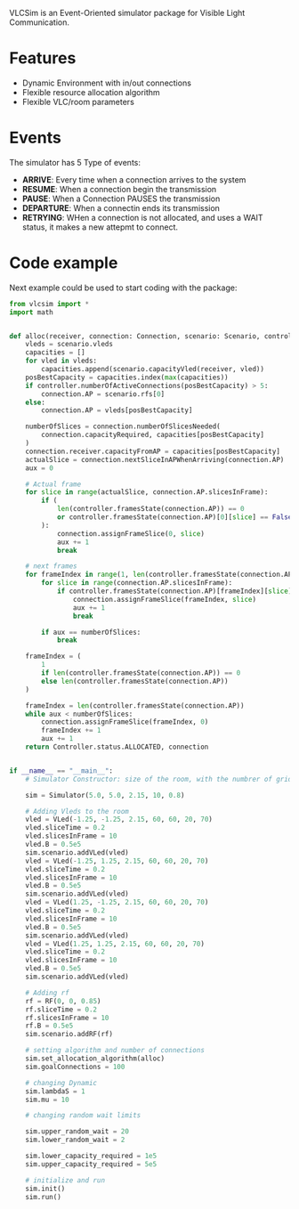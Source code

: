 VLCSim is an Event-Oriented simulator package for Visible Light Communication.

# Features

- Dynamic Environment with in/out connections 
- Flexible resource allocation algorithm 
- Flexible VLC/room parameters

# Events

The simulator has 5 Type of events:

* **ARRIVE**: Every time when a connection arrives to the system
* **RESUME**: When a connection begin the transmission
* **PAUSE**: When a Connection PAUSES the transmission
* **DEPARTURE**: When a connectin ends its transmission
* **RETRYING**: WHen a connection is not allocated, and uses a WAIT status, it makes a new attepmt to connect.

# Code example

Next example could be used to start coding with the package:

```python
from vlcsim import *
import math


def alloc(receiver, connection: Connection, scenario: Scenario, controller: Controller):
    vleds = scenario.vleds
    capacities = []
    for vled in vleds:
        capacities.append(scenario.capacityVled(receiver, vled))
    posBestCapacity = capacities.index(max(capacities))
    if controller.numberOfActiveConnections(posBestCapacity) > 5:
        connection.AP = scenario.rfs[0]
    else:
        connection.AP = vleds[posBestCapacity]

    numberOfSlices = connection.numberOfSlicesNeeded(
        connection.capacityRequired, capacities[posBestCapacity]
    )
    connection.receiver.capacityFromAP = capacities[posBestCapacity]
    actualSlice = connection.nextSliceInAPWhenArriving(connection.AP)
    aux = 0

    # Actual frame
    for slice in range(actualSlice, connection.AP.slicesInFrame):
        if (
            len(controller.framesState(connection.AP)) == 0
            or controller.framesState(connection.AP)[0][slice] == False
        ):
            connection.assignFrameSlice(0, slice)
            aux += 1
            break

    # next frames
    for frameIndex in range(1, len(controller.framesState(connection.AP))):
        for slice in range(connection.AP.slicesInFrame):
            if controller.framesState(connection.AP)[frameIndex][slice] == False:
                connection.assignFrameSlice(frameIndex, slice)
                aux += 1
                break

        if aux == numberOfSlices:
            break

    frameIndex = (
        1
        if len(controller.framesState(connection.AP)) == 0
        else len(controller.framesState(connection.AP))
    )

    frameIndex = len(controller.framesState(connection.AP))
    while aux < numberOfSlices:
        connection.assignFrameSlice(frameIndex, 0)
        frameIndex += 1
        aux += 1
    return Controller.status.ALLOCATED, connection


if __name__ == "__main__":
    # Simulator Constructor: size of the room, with the numbrer of grids and the rho parameter

    sim = Simulator(5.0, 5.0, 2.15, 10, 0.8)

    # Adding Vleds to the room
    vled = VLed(-1.25, -1.25, 2.15, 60, 60, 20, 70)
    vled.sliceTime = 0.2
    vled.slicesInFrame = 10
    vled.B = 0.5e5
    sim.scenario.addVLed(vled)
    vled = VLed(-1.25, 1.25, 2.15, 60, 60, 20, 70)
    vled.sliceTime = 0.2
    vled.slicesInFrame = 10
    vled.B = 0.5e5
    sim.scenario.addVLed(vled)
    vled = VLed(1.25, -1.25, 2.15, 60, 60, 20, 70)
    vled.sliceTime = 0.2
    vled.slicesInFrame = 10
    vled.B = 0.5e5
    sim.scenario.addVLed(vled)
    vled = VLed(1.25, 1.25, 2.15, 60, 60, 20, 70)
    vled.sliceTime = 0.2
    vled.slicesInFrame = 10
    vled.B = 0.5e5
    sim.scenario.addVLed(vled)

    # Adding rf
    rf = RF(0, 0, 0.85)
    rf.sliceTime = 0.2
    rf.slicesInFrame = 10
    rf.B = 0.5e5
    sim.scenario.addRF(rf)

    # setting algorithm and number of connections
    sim.set_allocation_algorithm(alloc)
    sim.goalConnections = 100

    # changing Dynamic
    sim.lambdaS = 1
    sim.mu = 10

    # changing random wait limits

    sim.upper_random_wait = 20
    sim.lower_random_wait = 2

    sim.lower_capacity_required = 1e5
    sim.upper_capacity_required = 5e5

    # initialize and run
    sim.init()
    sim.run()



```


